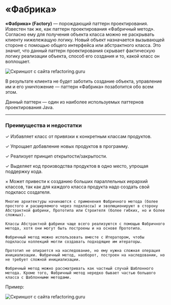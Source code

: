 <h1> «Фабрика» </h1>

**«Фабрика» (Factory)** — порождающий паттерн проектирования. Известен так же,
как паттерн проектирования «Фабричный метод». Согласно ему для получения
объекта класса можно не раскрывать клиенту нижележащую логику. Новый объект
назначается вызывающей стороне с помощью общего интерфейса или абстрактного
класса. Это значит, что данный паттерн проектирования скрывает фактическую
логику реализации объекта, способ его создания и то, какой класс он воплощает.

![Скриншот с сайта refactoring.guru](https://refactoring.guru/images/patterns/diagrams/factory-method/structure.png)

В результате клиента не будет заботить создание объекта, управление им и его
уничтожение — паттерн «Фабрика» позаботится обо всем этом. 

Данный паттерн — один из наиболее используемых паттернов проектирования Java.

---
<h3>Преимущества и недостатки</h3>

✓ Избавляет класс от привязки к конкретным классам продуктов.

✓ Упрощает добавление новых продуктов в программу.

✓ Реализует принцип открытости/закрытости.

✓ Выделяет код производства продуктов в одно место, упрощая поддержку кода.

× Может привести к созданию больших параллельных иерархий классов, так как для каждого класса продукта надо создать свой подкласс создателя.

    Многие архитектуры начинаются с применения Фабричного метода (более простого и расширяемого через подклассы) и эволюционируют в сторону Абстрактной фабрики, Прототипа или Строителя (более гибких, но и более сложных).

    Классы Абстрактной фабрики чаще всего реализуются с помощью Фабричного метода, хотя они могут быть построены и на основе Прототипа.

    Фабричный метод можно использовать вместе с Итератором, чтобы подклассы коллекций могли создавать подходящие им итераторы.

    Прототип не опирается на наследование, но ему нужна сложная операция инициализации. Фабричный метод, наоборот, построен на наследовании, но не требует сложной инициализации.

    Фабричный метод можно рассматривать как частный случай Шаблонного метода. Кроме того, Фабричный метод нередко бывает частью большого класса с Шаблонными методами.

Пример: 

![Скриншот с сайта refactoring.guru](https://refactoring.guru/images/patterns/diagrams/factory-method/example.png)



